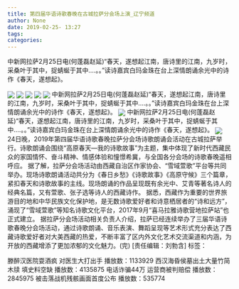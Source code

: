 ```yaml
---
title: 第四届华语诗歌春晚在古城拉萨分会场上演_辽宁频道
author: None
date: 2019-02-25- 13:27
tags: 
categories: 
---
```

中新网拉萨2月25日电(何蓬磊赵延)“春天，遂想起江南，唐诗里的江南，九岁时，采桑叶于其中，捉蜻蜒于其中....。。”读诗嘉宾白玛金珠在台上深情朗诵余光中的诗作《春天，遂想起》。
<!-- more -->
                
<img align="center" border="0" src="http://p3.ifengimg.com/fck/2019_09/384239967a5986b_w540_h360.jpg" />
                
<img align="center" border="0" src="http://p3.ifengimg.com/fck/2019_09/a80f4972d2084c4_w540_h360.jpg" />
            
<img align="center" border="0" src="http://p3.ifengimg.com/fck/2019_09/91f27120c19a782_w540_h360.jpg" />
<img align="center" border="0" src="http://p3.ifengimg.com/fck/2019_09/8db0bc64957543a_w540_h360.jpg" />
<img align="center" border="0" src="http://p3.ifengimg.com/fck/2019_09/4b018130b678f96_w540_h360.jpg" />
中新网拉萨2月25日电(何蓬磊赵延)“春天，遂想起江南，唐诗里的江南，九岁时，采桑叶于其中，捉蜻蜒于其中....。。”读诗嘉宾白玛金珠在台上深情朗诵余光中的诗作《春天，遂想起》。
<img align="center" border="0" src="http://p3.ifengimg.com/fck/2019_09/2800a94e48255b2_w540_h360.jpg" />
中新网拉萨2月25日电(何蓬磊赵延)“春天，遂想起江南，唐诗里的江南，九岁时，采桑叶于其中，捉蜻蜒于其中....。。”读诗嘉宾白玛金珠在台上深情朗诵余光中的诗作《春天，遂想起》。
<img align="center" border="0" src="http://p2.ifengimg.com/a/2016/0810/204c433878d5cf9size1_w16_h16.png" />
24日晚，2019年第四届华语诗歌春晚拉萨分会场诗歌朗诵会活动在古城拉萨举行。诗歌朗诵会围绕“高原春天—我的诗歌故事”为主题，集中体现了新时代西藏民众的家国情怀、奋斗精神、情感体验和憧憬希冀，与全国各分会场的诗歌春晚遥相呼应。
据了解，拉萨分会场活动由西藏自治区作家协会、“雪域萱歌”平台等共同举办。现场诗歌朗诵活动共分为《春日乡愁》《诗歌故事》《高原守候》三个篇章，紧扣春天和诗歌故事的主线。现场朗诵的作品呈现既有余光中、艾青等著名诗人的经典名篇，又有萱歌、张子选等诗人的西藏诗作。
据悉，西藏作为重要的世界旅游目的地和中华民族文化保护地，是无数诗歌爱好者和诗意栖居者的“诗和远方”，涌现了“雪域萱歌”等知名诗歌文化平台，2017年9月“喜马拉雅诗歌营地拉萨站”也正式建立。
据拉萨分会场活动相关负责人介绍，拉萨已经连续举办了三届华语诗歌春晚分会场活动，通过诗歌朗诵、音乐表演、舞蹈呈现等艺术形式充分表达了西藏诗歌爱好者对大美西藏的热爱，不断丰富了区内外文化艺术交流渠道和内涵，为开放的西藏增添了更加浓郁的文化魅力。(完)
[责任编辑：刘勃含]
标签：
 
             
滕醉汉医院耍酒疯 对医生大打出手
播放数：1133929
西汉海昏侯墓出土大量竹简木牍 填史料空缺
播放数：4135875
电话诈骗44万 运营商被判赔偿
播放数：2845975
被击落战机残骸画面首度公布
播放数：535774
